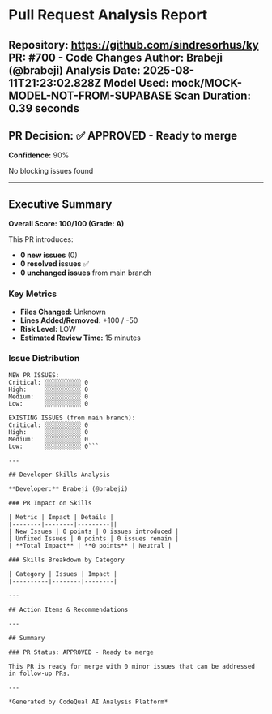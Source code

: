 # Pull Request Analysis Report

**Repository:** https://github.com/sindresorhus/ky
**PR:** #700 - Code Changes
**Author:** Brabeji (@brabeji)
**Analysis Date:** 2025-08-11T21:23:02.828Z
**Model Used:** mock/MOCK-MODEL-NOT-FROM-SUPABASE
**Scan Duration:** 0.39 seconds
---

## PR Decision: ✅ APPROVED - Ready to merge

**Confidence:** 90%

No blocking issues found

---

## Executive Summary

**Overall Score: 100/100 (Grade: A)**

This PR introduces:
- **0 new issues** (0)
- **0 resolved issues** ✅
- **0 unchanged issues** from main branch

### Key Metrics
- **Files Changed:** Unknown
- **Lines Added/Removed:** +100 / -50
- **Risk Level:** LOW
- **Estimated Review Time:** 15 minutes

### Issue Distribution
```
NEW PR ISSUES:
Critical: ░░░░░░░░░░ 0
High:     ░░░░░░░░░░ 0
Medium:   ░░░░░░░░░░ 0
Low:      ░░░░░░░░░░ 0

EXISTING ISSUES (from main branch):
Critical: ░░░░░░░░░░ 0
High:     ░░░░░░░░░░ 0
Medium:   ░░░░░░░░░░ 0
Low:      ░░░░░░░░░░ 0```

---

## Developer Skills Analysis

**Developer:** Brabeji (@brabeji)

### PR Impact on Skills

| Metric | Impact | Details |
|--------|--------|---------||
| New Issues | 0 points | 0 issues introduced |
| Unfixed Issues | 0 points | 0 issues remain |
| **Total Impact** | **0 points** | Neutral |

### Skills Breakdown by Category

| Category | Issues | Impact |
|----------|--------|--------|

---

## Action Items & Recommendations

---

## Summary

### PR Status: APPROVED - Ready to merge

This PR is ready for merge with 0 minor issues that can be addressed in follow-up PRs.

---

*Generated by CodeQual AI Analysis Platform*
